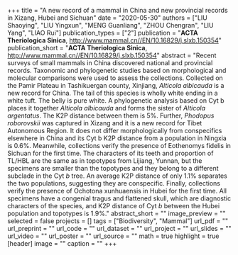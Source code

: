 +++
title = "A new record of a mammal in China and new provincial records in Xizang, Hubei and Sichuan"
date = "2020-05-30"
authors = ["LIU Shaoying", "LIU Yingxun", "MENG Guanliang", "ZHOU Chengran", "LIU Yang", "LIAO Rui"]
publication_types = ["2"]
publication = "**ACTA Theriologica Sinica**, http://www.mammal.cn//EN/10.16829/j.slxb.150354"
publication_short = "**ACTA Theriologica Sinica**, http://www.mammal.cn//EN/10.16829/j.slxb.150354"
abstract = "Recent surveys of small mammals in China discovered national and provincial records. Taxonomic and phylogenetic studies based on morphological and molecular comparisons were used to assess the collections. Collected on the Pamir Plateau in Tashikuergan county, Xinjiang, *Alticola albicauda* is a new record for China. The tail of this species is wholly white ending in a white tuft. The belly is pure white. A phylogenetic analysis based on Cyt b places it together *Alticola albicauda* and forms the sister of *Alticola argentatus*. The K2P distance between them is 5%. Further, *Phodopus roborovskii* was captured in Xizang and it is a new record for Tibet Autonomous Region. It does not differ morphologically from conspecifics elsewhere in China and its Cyt b K2P distance from a population in Ningxia is 0.6%. Meanwhile, collections verify the presence of Eothenomys fidelis in Sichuan for the first time. The characters of its teeth and proportion of TL/HBL are the same as in topotypes from Lijiang, Yunnan, but the specimens are smaller than the topotypes and they belong to a different subclade in the Cyt *b* tree. An average K2P distance of only 1.1% separates the two populations, suggesting they are conspecific. Finally, collections verify the presence of Ochotona xunhuaensis in Hubei for the first time. All specimens have a congenial tragus and flattened skull, which are diagnostic characters of the species, and K2P distance of Cyt *b* between the Hubei population and topotypes is 1.9%."
abstract_short = ""
image_preview = ""
selected = false
projects = []
tags = ["Biodiversity", "Mammal"]
url_pdf = ""
url_preprint = ""
url_code = ""
url_dataset = ""
url_project = ""
url_slides = ""
url_video = ""
url_poster = ""
url_source = ""
math = true
highlight = true
[header]
image = ""
caption = ""
+++